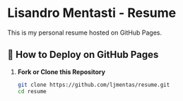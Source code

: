# Lisandro Mentasti - Resume

This is my personal resume hosted on GitHub Pages.

## 🚀 How to Deploy on GitHub Pages

1. **Fork or Clone this Repository**  
   ```bash
   git clone https://github.com/ljmentas/resume.git
   cd resume

